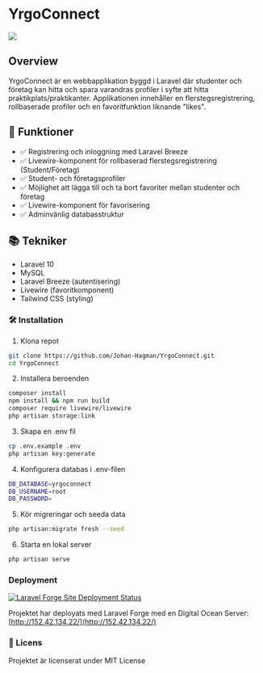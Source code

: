 # YrgoConnect

![](https://media0.giphy.com/media/v1.Y2lkPTc5MGI3NjExbWdiYW51anhuamF3enRwM3c5N3lucnA0dzVycHdtZXQxYWYzZm5xNyZlcD12MV9pbnRlcm5hbF9naWZfYnlfaWQmY3Q9Zw/lJqkyOEt8OtpQls9F7/giphy.gif)

## Overview
YrgoConnect är en webbapplikation byggd i Laravel där studenter och företag kan hitta och spara varandras profiler i syfte att hitta praktikplats/praktikanter. Applikationen innehåller en flerstegsregistrering, rollbaserade profiler och en favoritfunktion liknande "likes".

## 🚀 Funktioner
- ✅ Registrering och inloggning med Laravel Breeze
- ✅ Livewire-komponent för rollbaserad flerstegsregistrering (Student/Företag)
- ✅ Student- och företagsprofiler
- ✅ Möjlighet att lägga till och ta bort favoriter mellan studenter och företag
- ✅ Livewire-komponent för favorisering
- ✅ Adminvänlig databasstruktur

## 📚 Tekniker
- Laravel 10
- MySQL
- Laravel Breeze (autentisering)
- Livewire (favoritkomponent)
- Tailwind CSS (styling)

### 🛠️ Installation
1. Klona repot
```bash
git clone https://github.com/Johan-Hagman/YrgoConnect.git
cd YrgoConnect
```
   
2. Installera beroenden
```bash
composer install
npm install && npm run build
composer require livewire/livewire
php artisan storage:link
```

3. Skapa en .env fil
```bash
cp .env.example .env
php artisan key:generate
```
		
4. Konfigurera databas i .env-filen
```bash
DB_DATABASE=yrgoconnect
DB_USERNAME=root
DB_PASSWORD=
```

5. Kör migreringar och seeda data
```bash
php artisan:migrate fresh --seed
```

6. Starta en lokal server
```bash
php artisan serve
```

### Deployment
[![Laravel Forge Site Deployment Status](https://img.shields.io/endpoint?url=https%3A%2F%2Fforge.laravel.com%2Fsite-badges%2F4034333c-60e9-46ac-87f7-8e1186e4d576&style=for-the-badge)](https://forge.laravel.com/servers/907431/sites/2683537)

Projektet har deployats med Laravel Forge med en Digital Ocean Server:
[http://152.42.134.22/](http://152.42.134.22/)

### 📜 Licens
Projektet är licenserat under MIT License
